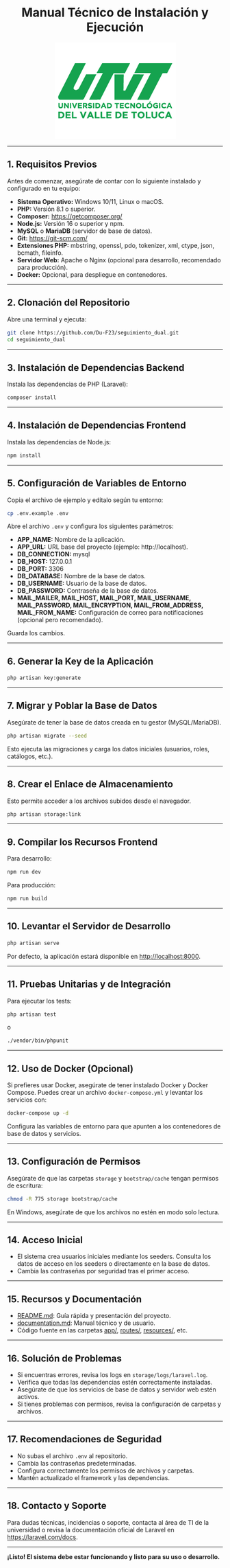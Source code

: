 <!-- Manual Técnico de Instalación y Puesta en Marcha -->
<h1 align="center">Manual Técnico de Instalación y Ejecución</h1>

<p align="center">
  <img alt="Proyecto Banner" src="./public/assets/images/Logo-utvt.png">
</p>

---

## 1. Requisitos Previos

Antes de comenzar, asegúrate de contar con lo siguiente instalado y configurado en tu equipo:

- **Sistema Operativo:** Windows 10/11, Linux o macOS.
- **PHP:** Versión 8.1 o superior.
- **Composer:** https://getcomposer.org/
- **Node.js:** Versión 16 o superior y npm.
- **MySQL** o **MariaDB** (servidor de base de datos).
- **Git:** https://git-scm.com/
- **Extensiones PHP:** mbstring, openssl, pdo, tokenizer, xml, ctype, json, bcmath, fileinfo.
- **Servidor Web:** Apache o Nginx (opcional para desarrollo, recomendado para producción).
- **Docker:** Opcional, para despliegue en contenedores.

---

## 2. Clonación del Repositorio

Abre una terminal y ejecuta:

```sh
git clone https://github.com/Du-F23/seguimiento_dual.git
cd seguimiento_dual
```

---

## 3. Instalación de Dependencias Backend

Instala las dependencias de PHP (Laravel):

```sh
composer install
```

---

## 4. Instalación de Dependencias Frontend

Instala las dependencias de Node.js:

```sh
npm install
```

---

## 5. Configuración de Variables de Entorno

Copia el archivo de ejemplo y edítalo según tu entorno:

```sh
cp .env.example .env
```

Abre el archivo `.env` y configura los siguientes parámetros:

- **APP_NAME:** Nombre de la aplicación.
- **APP_URL:** URL base del proyecto (ejemplo: http://localhost).
- **DB_CONNECTION:** mysql
- **DB_HOST:** 127.0.0.1
- **DB_PORT:** 3306
- **DB_DATABASE:** Nombre de la base de datos.
- **DB_USERNAME:** Usuario de la base de datos.
- **DB_PASSWORD:** Contraseña de la base de datos.
- **MAIL_MAILER, MAIL_HOST, MAIL_PORT, MAIL_USERNAME, MAIL_PASSWORD, MAIL_ENCRYPTION, MAIL_FROM_ADDRESS, MAIL_FROM_NAME:** Configuración de correo para notificaciones (opcional pero recomendado).

Guarda los cambios.

---

## 6. Generar la Key de la Aplicación

```sh
php artisan key:generate
```

---

## 7. Migrar y Poblar la Base de Datos

Asegúrate de tener la base de datos creada en tu gestor (MySQL/MariaDB).

```sh
php artisan migrate --seed
```

Esto ejecuta las migraciones y carga los datos iniciales (usuarios, roles, catálogos, etc.).

---

## 8. Crear el Enlace de Almacenamiento

Esto permite acceder a los archivos subidos desde el navegador.

```sh
php artisan storage:link
```

---

## 9. Compilar los Recursos Frontend

Para desarrollo:

```sh
npm run dev
```

Para producción:

```sh
npm run build
```

---

## 10. Levantar el Servidor de Desarrollo

```sh
php artisan serve
```

Por defecto, la aplicación estará disponible en [http://localhost:8000](http://localhost:8000).

---

## 11. Pruebas Unitarias y de Integración

Para ejecutar los tests:

```sh
php artisan test
```
o
```sh
./vendor/bin/phpunit
```

---

## 12. Uso de Docker (Opcional)

Si prefieres usar Docker, asegúrate de tener instalado Docker y Docker Compose. Puedes crear un archivo `docker-compose.yml` y levantar los servicios con:

```sh
docker-compose up -d
```

Configura las variables de entorno para que apunten a los contenedores de base de datos y servicios.

---

## 13. Configuración de Permisos

Asegúrate de que las carpetas `storage` y `bootstrap/cache` tengan permisos de escritura:

```sh
chmod -R 775 storage bootstrap/cache
```

En Windows, asegúrate de que los archivos no estén en modo solo lectura.

---

## 14. Acceso Inicial

- El sistema crea usuarios iniciales mediante los seeders. Consulta los datos de acceso en los seeders o directamente en la base de datos.
- Cambia las contraseñas por seguridad tras el primer acceso.

---

## 15. Recursos y Documentación

- [README.md](README.md): Guía rápida y presentación del proyecto.
- [documentation.md](documentation.md): Manual técnico y de usuario.
- Código fuente en las carpetas [app/](app/), [routes/](routes/), [resources/](resources/), etc.

---

## 16. Solución de Problemas

- Si encuentras errores, revisa los logs en `storage/logs/laravel.log`.
- Verifica que todas las dependencias estén correctamente instaladas.
- Asegúrate de que los servicios de base de datos y servidor web estén activos.
- Si tienes problemas con permisos, revisa la configuración de carpetas y archivos.

---

## 17. Recomendaciones de Seguridad

- No subas el archivo `.env` al repositorio.
- Cambia las contraseñas predeterminadas.
- Configura correctamente los permisos de archivos y carpetas.
- Mantén actualizado el framework y las dependencias.

---

## 18. Contacto y Soporte

Para dudas técnicas, incidencias o soporte, contacta al área de TI de la universidad o revisa la documentación oficial de Laravel en https://laravel.com/docs.

---

**¡Listo! El sistema debe estar funcionando y listo para su uso o desarrollo.**
